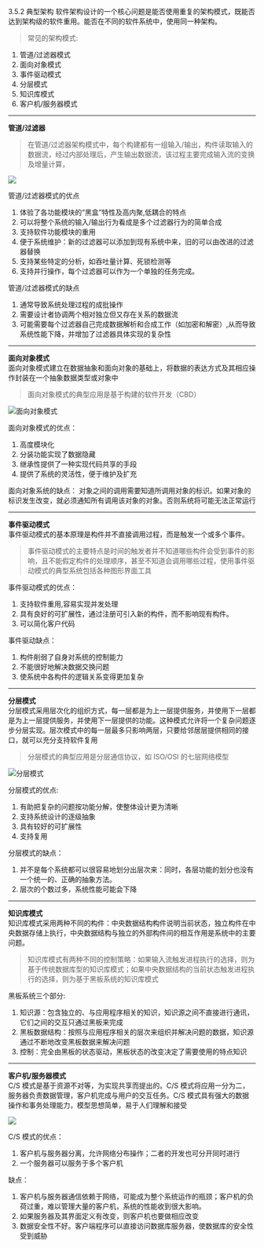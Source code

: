 3.5.2 典型架构
软件架构设计的一个核心问题是能否使用重复的架构模式，既能否达到架构级的软件重用。能否在不同的软件系统中，使用同一种架构。


> 常见的架构模式:
1. 管道/过滤器模式
2. 面向对象模式
3. 事件驱动模式
4. 分层模式
5. 知识库模式
6. 客户机/服务器模式
----
**管道/过滤器**
>在管道/过滤器架构模式中，每个构建都有一组输入/输出，构件读取输入的数据流，经过内部处理后，产生输出数据流，该过程主要完成输入流的变换及增量计算，

![](http://ww1.sinaimg.cn/large/006rAlqhly1ftd6kbh2tcj30c502r0ss.jpg)

管道/过滤器模式的优点
1. 体验了各功能模块的“黑盒”特性及高内聚,低耦合的特点
2. 可以将整个系统的输入/输出行为看成是多个过滤器行为的简单合成
3. 支持软件功能模块的重用
4. 便于系统维护：新的过滤器可以添加到现有系统中来，旧的可以由改进的过滤器替换
5. 支持某些特定的分析，如吞吐量计算、死锁检测等
6. 支持并行操作，每个过滤器可以作为一个单独的任务完成。

管道/过滤器模式的缺点
1. 通常导致系统处理过程的成批操作
2. 需要设计者协调两个相对独立但又存在关系的数据流
3. 可能需要每个过滤器自己完成数据解析和合成工作（如加密和解密）,从而导致系统性能下降，并增加了过滤器具体实现的复杂性

----

**面向对象模式**<br>
面向对象模式建立在数据抽象和面向对象的基础上，将数据的表达方式及其相应操作封装在一个抽象数据类型或对象中

> 面向对象模式的典型应用是基于构建的软件开发（CBD）

![面向对象模式](http://ww1.sinaimg.cn/large/006rAlqhly1ftd6y670k3j306e05qaac.jpg)

面向对象模式的优点：
1. 高度模块化
2. 分装功能实现了数据隐藏
3. 继承性提供了一种实现代码共享的手段
4. 提供了系统的灵活性，便于维护及扩充

面向对象系统的缺点：
对象之间的调用需要知道所调用对象的标识。如果对象的标识发生改变，就必须通知所有调用该对象的对象。否则系统将可能无法正常运行

----

**事件驱动模式**<br>
事件驱动模式的基本原理是构件并不直接调用过程，而是触发一个或多个事件。

> 事件驱动模式的主要特点是时间的触发者并不知道哪些构件会受到事件的影响，且不能假定构件的处理顺序，甚至不知道会调用哪些过程，使用事件驱动模式的典型系统包括各种图形界面工具

事件驱动模式的优点：
1. 支持软件重用,容易实现并发处理
2. 具有良好的可扩展性，通过注册可引入新的构件，而不影响现有构件。
3. 可以简化客户代码

事件驱动缺点：
1. 构件削弱了自身对系统的控制能力
2. 不能很好地解决数据交换问题
3. 使系统中各构件的逻辑关系变得更加复杂

----

**分层模式**<br>
分层模式采用层次化的组织方式，每一层都是为上一层提供服务，并使用下一层都是为上一层提供服务，并使用下一层提供的功能。这种模式允许将一个复杂问题逐步分层实现。层次模式中的每一层最多只影响两层，只要给邻居层提供相同的接口，就可以充分支持软件复用

> 分层模式的典型应用是分层通信协议，如 ISO/OSI 的七层网络模型

![分层模式](http://ww1.sinaimg.cn/large/006rAlqhly1ftd7rnqislj308i08hjrt.jpg)

分层模式的优点:
1. 有助把复杂的问题按功能分解，使整体设计更为清晰
2. 支持系统设计的逐级抽象
3. 具有较好的可扩展性
4. 支持复用

分层模式的缺点：
1. 并不是每个系统都可以很容易地划分出层次来：同时，各层功能的划分也没有一个统一的、正确的抽象方法。
2. 层次的个数过多，系统性能可能会下降

----

**知识库模式**<br>
知识库模式采用两种不同的构件：中央数据结构构件说明当前状态，独立构件在中央数据存储上执行，中央数据结构与独立的外部构件间的相互作用是系统中的主要问题。

> 知识库模式有两种不同的控制策略：如果输入流触发进程执行的选择，则为基于传统数据库型的知识库模式；如果中央数据结构的当前状态触发进程执行的选择，则为基于黑板系统的知识库模式

黑板系统三个部分:
1. 知识源：包含独立的、与应用程序相关的知识，知识源之间不直接进行通讯，它们之间的交互只通过黑板来完成
2. 黑板数据结构：按照与应用程序相关的层次来组织并解决问题的数据，知识源通过不断地改变黑板数据来解决问题
3. 控制：完全由黑板的状态驱动，黑板状态的改变决定了需要使用的特点知识

----

**客户机/服务器模式**<br>
C/S 模式是基于资源不对等，为实现共享而提出的。C/S 模式将应用一分为二，服务器负责数据管理，客户机完成与用户的交互任务。C/S 模式具有强大的数据操作和事务处理能力，模型思想简单，易于人们理解和接受

![](http://ww1.sinaimg.cn/large/006rAlqhly1ftd89wsgdnj309j07gglo.jpg)

C/S 模式的优点：
1. 客户机与服务器分离，允许网络分布操作；二者的开发也可分开同时进行
2. 一个服务器可以服务于多个客户机

缺点：
1. 客户机与服务器通信依赖于网络，可能成为整个系统运作的瓶颈；客户机的负荷过重，难以管理大量的客户机，系统的性能收到很大影响。
2. 如果服务器及其界面定义有改变，则客户机也要做相应改变
3. 数据安全性不好。客户端程序可以直接访问数据库服务器，使数据库的安全性受到威胁
